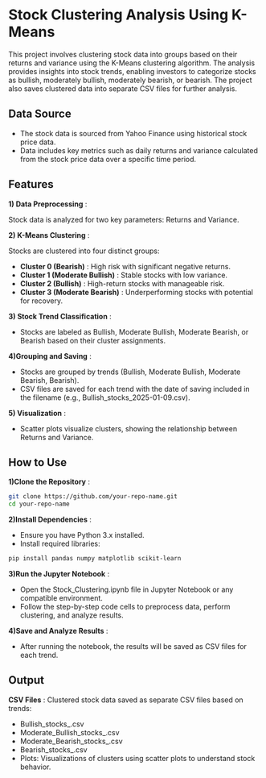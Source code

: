 # Stock Clustering Analysis Using K-Means

This project involves clustering stock data into groups based on their returns and variance using the K-Means clustering algorithm. The analysis provides insights into stock trends, enabling investors to categorize stocks as bullish, moderately bullish, moderately bearish, or bearish. The project also saves clustered data into separate CSV files for further analysis.


## Data Source
- The stock data is sourced from Yahoo Finance using historical stock price data.
- Data includes key metrics such as daily returns and variance calculated from the stock price data over a specific time period.

## Features

**1) Data Preprocessing** :

Stock data is analyzed for two key parameters: Returns and Variance.

**2) K-Means Clustering** :

Stocks are clustered into four distinct groups:
- **Cluster 0 (Bearish)** : High risk with significant negative returns.
- **Cluster 1 (Moderate Bullish)** : Stable stocks with low variance.
- **Cluster 2 (Bullish)** : High-return stocks with manageable risk.
- **Cluster 3 (Moderate Bearish)** : Underperforming stocks with potential for recovery.

**3) Stock Trend Classification** :

- Stocks are labeled as Bullish, Moderate Bullish, Moderate Bearish, or Bearish based on their cluster assignments.

**4)Grouping and Saving** :

- Stocks are grouped by trends (Bullish, Moderate Bullish, Moderate Bearish, Bearish).
- CSV files are saved for each trend with the date of saving included in the filename (e.g., Bullish_stocks_2025-01-09.csv).

**5) Visualization** :

- Scatter plots visualize clusters, showing the relationship between Returns and Variance.

## How to Use

**1)Clone the Repository** :

```bash
git clone https://github.com/your-repo-name.git
cd your-repo-name
```
**2)Install Dependencies** :

- Ensure you have Python 3.x installed.
- Install required libraries:

```bash
pip install pandas numpy matplotlib scikit-learn
```
**3)Run the Jupyter Notebook** :

- Open the Stock_Clustering.ipynb file in Jupyter Notebook or any compatible environment.
- Follow the step-by-step code cells to preprocess data, perform clustering, and analyze results.

**4)Save and Analyze Results** :

- After running the notebook, the results will be saved as CSV files for each trend.

## Output

**CSV Files** : Clustered stock data saved as separate CSV files based on trends:

- Bullish_stocks_<date>.csv
- Moderate_Bullish_stocks_<date>.csv
- Moderate_Bearish_stocks_<date>.csv
- Bearish_stocks_<date>.csv
- Plots: Visualizations of clusters using scatter plots to understand stock behavior.


